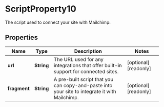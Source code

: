

# ScriptProperty10

The script used to connect your site with Mailchimp.

## Properties

| Name | Type | Description | Notes |
|------------ | ------------- | ------------- | -------------|
|**url** | **String** | The URL used for any integrations that offer built-in support for connected sites. |  [optional] [readonly] |
|**fragment** | **String** | A pre-built script that you can copy-and-paste into your site to integrate it with Mailchimp. |  [optional] [readonly] |



